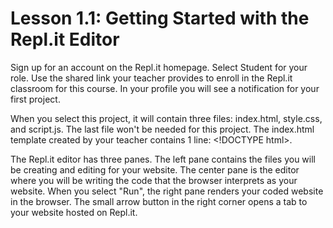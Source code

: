 # Lesson 1.1: Getting Started with the Repl.it Editor

Sign up for an account on the Repl.it homepage. Select Student for your role. Use the shared link your teacher provides to enroll in the Repl.it classroom for this course. In your profile you will see a notification for your first project.

When you select this project, it will contain three files: index.html, style.css, and script.js. The last file won't be needed for this project. The index.html template created by your teacher contains 1 line: &lt;!DOCTYPE html&gt;.

The Repl.it editor has three panes. The left pane contains the files you will be creating and editing for your website. The center pane is the editor where you will be writing the code that the browser interprets as your website. When you select "Run", the right pane renders your coded website in the browser. The small arrow button in the right corner opens a tab to your website hosted on Repl.it.

